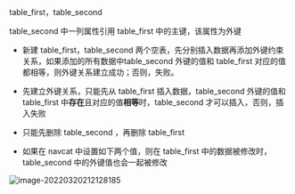 table_first，table_second

table_second 中一列属性引用 table_first 中的主键，该属性为外键

- 新建 table_first，table_second 两个空表，先分别插入数据再添加外键约束关系，如果添加的所有数据中table_second 外键的值和 table_first 对应的值都相等，则外键关系建立成功；否则，失败。
- 先建立外键关系，只能先从 table_first 插入数据，table_second 外键的值和 table_first 中**存在**且对应的值**相等**时，table_second 才可以插入，否则，插入失败

- 只能先删除 table_second ，再删除 table_first
- 如果在 navcat 中设置如下两个值，则在 table_first 中的数据被修改时，table_second 中的外键值也会一起被修改

![image-20220320212128185](C:\Users\think\AppData\Roaming\Typora\typora-user-images\image-20220320212128185.png)